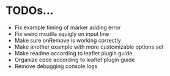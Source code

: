 # TODOs...
- Fix example timing of marker adding error
- Fix weird mozilla squigly on input line
- Make sure onRemove is working correctly
- Make another example with more customizable options set
- Make readme according to leaflet plugin guide
- Organize code according to leaflet plugin guide
- Remove debugging console.logs